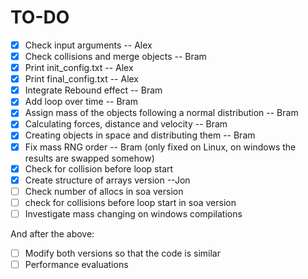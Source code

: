 # TO-DO
- [x] Check input arguments											-- Alex
- [x] Check collisions and merge objects							-- Bram
- [x] Print init_config.txt                                         -- Alex
- [x] Print final_config.txt                                        -- Alex
- [x] Integrate Rebound effect										-- Bram
- [x] Add loop over time											-- Bram
- [x] Assign mass of the objects following a normal distribution	-- Bram
- [x] Calculating forces, distance and velocity						-- Bram
- [x] Creating objects in space and distributing them				-- Bram
- [x] Fix mass RNG order											-- Bram (only fixed on Linux, on windows the results are swapped somehow)
- [x] Check for collision before loop start
- [x] Create structure of arrays version          --Jon
- [ ] Check number of allocs in soa version
- [ ] check for collisions before loop start in soa version
- [ ] Investigate mass changing on windows compilations

And after the above: 
- [ ] Modify both versions so that the code is similar
- [ ] Performance evaluations
